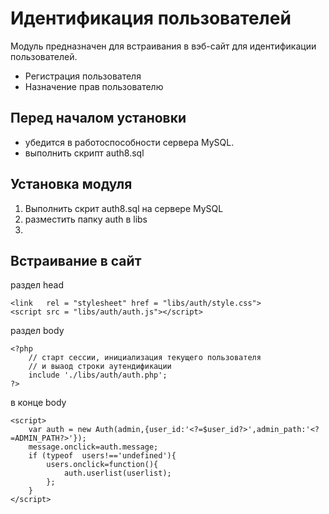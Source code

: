 # Идентификация пользователей

Модуль предназначен для встраивания в вэб-сайт для идентификации пользователей.

* Регистрация пользователя
* Назначение прав пользователю

## Перед началом установки

* убедится в работоспособности сервера MySQL.
* выполнить скрипт auth8.sql 


## Установка модуля

1. Выполнить скрит auth8.sql на сервере MySQL
1. разместить папку auth в libs
2. 

## Встраивание в сайт

раздел head

    <link   rel = "stylesheet" href = "libs/auth/style.css">
    <script src = "libs/auth/auth.js"></script>


раздел body

    <?php
        // старт сессии, инициализация текущего пользователя
        // и выаод строки аутендификации
        include './libs/auth/auth.php';
    ?>

в конце body

    <script>
        var auth = new Auth(admin,{user_id:'<?=$user_id?>',admin_path:'<?=ADMIN_PATH?>'});
        message.onclick=auth.message;
        if (typeof  users!=='undefined'){
            users.onclick=function(){
                auth.userlist(userlist);
            };
        }
    </script>







